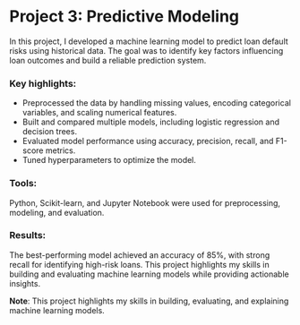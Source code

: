 # Project 3: Predictive Modeling

In this project, I developed a machine learning model to predict loan default risks using historical data. The goal was to identify key factors influencing loan outcomes and build a reliable prediction system.

### Key highlights:
- Preprocessed the data by handling missing values, encoding categorical variables, and scaling numerical features.
- Built and compared multiple models, including logistic regression and decision trees.
- Evaluated model performance using accuracy, precision, recall, and F1-score metrics.
- Tuned hyperparameters to optimize the model.

### Tools:
Python, Scikit-learn, and Jupyter Notebook were used for preprocessing, modeling, and evaluation.

### Results:
The best-performing model achieved an accuracy of 85%, with strong recall for identifying high-risk loans. This project highlights my skills in building and evaluating machine learning models while providing actionable insights.

**Note**: This project highlights my skills in building, evaluating, and explaining machine learning models.